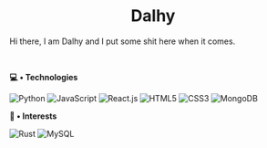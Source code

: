 <h1 align="center">
Dalhy 
</h1>

Hi there, I am Dalhy and I put some shit here when it comes.

<br>

**💻 • Technologies**

![Python](https://img.shields.io/badge/-Python-000000?style=for-the-badge&logo=python)
![JavaScript](https://img.shields.io/badge/-JavaScript-000000?style=for-the-badge&logo=javascript)
![React.js](https://img.shields.io/badge/-ReactJS-000000?style=for-the-badge&logo=react)
![HTML5](https://img.shields.io/badge/-HTML5-000000?style=for-the-badge&logo=HTML5)
![CSS3](https://img.shields.io/badge/-CSS3-000000?style=for-the-badge&logo=CSS3&logoColor=3799d6)
![MongoDB](https://img.shields.io/badge/-MongoDB-000000?style=for-the-badge&logo=mongodb)

**👀 • Interests**

![Rust](https://img.shields.io/badge/-Rust-000000?style=for-the-badge&logo=rust&logoColor=orange)
![MySQL](https://img.shields.io/badge/-MySQL-000000?style=for-the-badge&logo=mysql)
